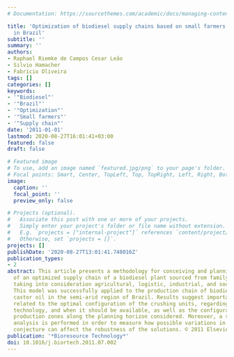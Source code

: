```yaml
---
# Documentation: https://sourcethemes.com/academic/docs/managing-content/

title: 'Optimization of biodiesel supply chains based on small farmers: A case study
  in Brazil'
subtitle: ''
summary: ''
authors:
- Raphael Riemke de Campos Cesar Leão
- Silvio Hamacher
- Fabrício Oliveira
tags: []
categories: []
keywords:
- '"Biodiesel"'
- '"Brazil"'
- '"Optimization"'
- '"Small farmers"'
- '"Supply chain"'
date: '2011-01-01'
lastmod: 2020-08-27T16:01:41+03:00
featured: false
draft: false

# Featured image
# To use, add an image named `featured.jpg/png` to your page's folder.
# Focal points: Smart, Center, TopLeft, Top, TopRight, Left, Right, BottomLeft, Bottom, BottomRight.
image:
  caption: ''
  focal_point: ''
  preview_only: false

# Projects (optional).
#   Associate this post with one or more of your projects.
#   Simply enter your project's folder or file name without extension.
#   E.g. `projects = ["internal-project"]` references `content/project/deep-learning/index.md`.
#   Otherwise, set `projects = []`.
projects: []
publishDate: '2020-08-27T13:01:41.748016Z'
publication_types:
- 2
abstract: This article presents a methodology for conceiving and planning the development
  of an optimized supply chain of a biodiesel plant sourced from family farms and
  taking into consideration agricultural, logistic, industrial, and social aspects.
  This model was successfully applied to the production chain of biodiesel fuel from
  castor oil in the semi-arid region of Brazil. Results suggest important insights
  related to the optimal configuration of the crushing units, regarding its location,
  technology, and when it should be available, as well as the configuration of the
  production zones along the planning horizon considered. Moreover, a sensitivity
  analysis is performed in order to measure how possible variations in the considered
  conjecture can affect the robustness of the solutions. © 2011 Elsevier Ltd.
publication: '*Bioresource Technology*'
doi: 10.1016/j.biortech.2011.07.002
---
```

